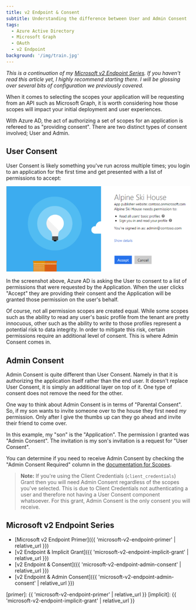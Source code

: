 ```yaml
---
title: v2 Endpoint & Consent
subtitle: Understanding the difference between User and Admin Consent 
tags:
  - Azure Active Directory
  - Microsoft Graph
  - OAuth
  - v2 Endpoint
background: '/img/train.jpg'
---
```


_This is a continuation of my [Microsoft v2 Endpoint Series](#microsoft-v2-endpoint-series). If you haven't read this article yet, I highly recommend starting there. I will be glossing over several bits of configuration we previously covered._

When it comes to selecting the scopes your application will be requesting from an API such as Microsoft Graph, it is worth considering how those scopes will impact your initial deployment and user experiences.

With Azure AD, the act of authorizing a set of scopes for an application is refereed to as "providing consent". There are two distinct types of consent involved; User and Admin.

## User Consent

User Consent is likely something you've run across multiple times; you login to an application for the first time and get presented with a list of permissions to accept:

![user consent](/assets/images/user-consent.png)

In the screenshot above, Azure AD is asking the User to consent to a list of permissions that were requested by the Application. When the user clicks "Accept" they are providing their consent and the Application will be granted those permission on the user's behalf.

Of course, not all permission scopes are created equal. While some scopes such as the ability to read any user's basic profile from the tenant are pretty innocuous, other such as the ability to _write_ to those profiles represent a potential risk to data integrity. In order to mitigate this risk, certain permissions require an additional level of consent. This is where Admin Consent comes in.

## Admin Consent

Admin Consent is quite different than User Consent. Namely in that it is authorizing the application itself rather than the end user. It doesn't replace User Consent, it is simply an additional layer on top of it. One type of consent does not remove the need for the other.

One way to think about Admin Consent is in terms of "Parental Consent". So, if my son wants to invite someone over to the house they first need _my_ permission. Only after I give the thumbs up can they go ahead and invite their friend to come over.

In this example, my "son" is the "Application". The permission I granted was "Admin Consent". The invitation is my son's invitation is a request for "User Consent".

You can determine if you need to receive Admin Consent by checking the "Admin Consent Required" column in the [documentation for Scopes][scopes].

> **Note:** If you're using the Client Credentials (`client_credentials`) Grant then you will need Admin Consent regardless of the scopes you've selected. This is due to Client Credentials not authenticating a user and therefore not having a User Consent component whatsoever. For this grant, Admin Consent is the only consent you will receive.

## Microsoft v2 Endpoint Series

* [Microsoft v2 Endpoint Primer]({{ 'microsoft-v2-endpoint-primer' | relative_url }})
* [v2 Endpoint & Implicit Grant]({{ 'microsoft-v2-endpoint-implicit-grant' | relative_url }})
* [v2 Endpoint & Consent]({{ 'microsoft-v2-endpoint-admin-consent' | relative_url }})
* [v2 Endpoint & Admin Consent]({{ 'microsoft-v2-endpoint-admin-consent' | relative_url }})

[primer]: {{ 'microsoft-v2-endpoint-primer' | relative_url }}
[implicit]: {{ 'microsoft-v2-endpoint-implicit-grant' | relative_url }}

[scopes]: https://developer.microsoft.com/graph/docs/concepts/permissions_reference#calendars-permissions
[graph]: https://graph.microsoft.io
[admin_consent]: https://docs.microsoft.com/azure/active-directory/active-directory-assign-admin-roles
[app-reg]: https://apps.dev.microsoft.com
